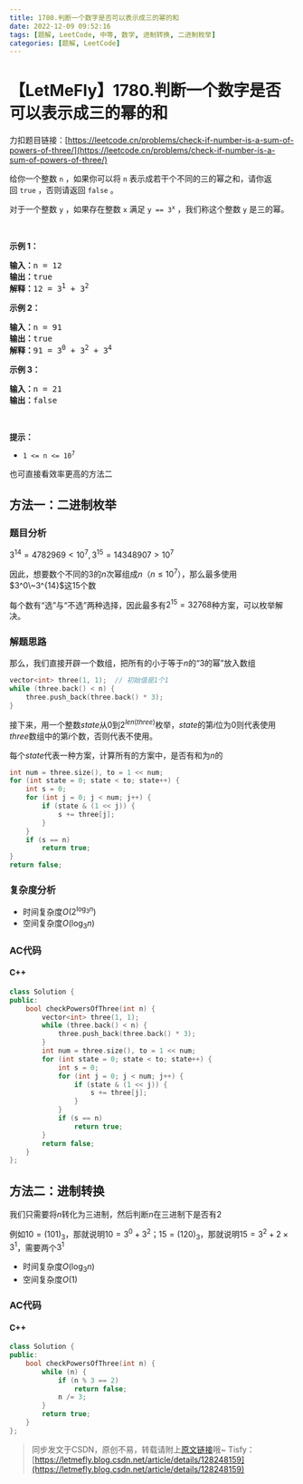 ```yaml
---
title: 1780.判断一个数字是否可以表示成三的幂的和
date: 2022-12-09 09:52:16
tags: [题解, LeetCode, 中等, 数学, 进制转换, 二进制枚举]
categories: [题解, LeetCode]
---
```


# 【LetMeFly】1780.判断一个数字是否可以表示成三的幂的和

力扣题目链接：[https://leetcode.cn/problems/check-if-number-is-a-sum-of-powers-of-three/](https://leetcode.cn/problems/check-if-number-is-a-sum-of-powers-of-three/)

<p>给你一个整数 <code>n</code> ，如果你可以将 <code>n</code> 表示成若干个不同的三的幂之和，请你返回 <code>true</code> ，否则请返回 <code>false</code> 。</p>

<p>对于一个整数 <code>y</code> ，如果存在整数 <code>x</code> 满足 <code>y == 3<sup>x</sup></code> ，我们称这个整数 <code>y</code> 是三的幂。</p>

<p> </p>

<p><strong>示例 1：</strong></p>

<pre><b>输入：</b>n = 12
<b>输出：</b>true
<b>解释：</b>12 = 3<sup>1</sup> + 3<sup>2</sup>
</pre>

<p><strong>示例 2：</strong></p>

<pre><b>输入：</b>n = 91
<b>输出：</b>true
<b>解释：</b>91 = 3<sup>0</sup> + 3<sup>2</sup> + 3<sup>4</sup>
</pre>

<p><strong>示例 3：</strong></p>

<pre><b>输入：</b>n = 21
<b>输出：</b>false
</pre>

<p> </p>

<p><strong>提示：</strong></p>

<ul>
	<li><code>1 &lt;= n &lt;= 10<sup>7</sup></code></li>
</ul>



也可直接看效率更高的方法二

## 方法一：二进制枚举

### 题目分析

$3^{14}=4782969<10^7, 3^{15}=14348907>10^7$

因此，想要数个不同的$3$的$n$次幂组成$n$（$n\leq 10^7$），那么最多使用$3^0\~3^{14}$这$15$个数

每个数有“选”与“不选”两种选择，因此最多有$2^{15}=32768$种方案，可以枚举解决。

### 解题思路

那么，我们直接开辟一个数组，把所有的小于等于$n$的“3的幂”放入数组

```cpp
vector<int> three(1, 1);  // 初始值是1个1
while (three.back() < n) {
    three.push_back(three.back() * 3);
}
```

接下来，用一个整数$state$从$0$到$2^{len(three)}$枚举，$state$的第$i$位为$0$则代表使用$three$数组中的第$i$个数，否则代表不使用。

每个$state$代表一种方案，计算所有的方案中，是否有和为$n$的

```cpp
int num = three.size(), to = 1 << num;
for (int state = 0; state < to; state++) {
    int s = 0;
    for (int j = 0; j < num; j++) {
        if (state & (1 << j)) {
            s += three[j];
        }
    }
    if (s == n)
        return true;
}
return false;
```

### 复杂度分析

+ 时间复杂度$O(2^{\log_3 n})$
+ 空间复杂度$O(\log_3 n)$

### AC代码

#### C++

```cpp
class Solution {
public:
    bool checkPowersOfThree(int n) {
        vector<int> three(1, 1);
        while (three.back() < n) {
            three.push_back(three.back() * 3);
        }
        int num = three.size(), to = 1 << num;
        for (int state = 0; state < to; state++) {
            int s = 0;
            for (int j = 0; j < num; j++) {
                if (state & (1 << j)) {
                    s += three[j];
                }
            }
            if (s == n)
                return true;
        }
        return false;
    }
};
```

## 方法二：进制转换

我们只需要将$n$转化为三进制，然后判断$n$在三进制下是否有$2$

例如$10=(101)_3$，那就说明$10=3^0+3^2$；$15=(120)_3$，那就说明$15=3^2+2\times3^1$，需要两个$3^1$

+ 时间复杂度$O(\log_3 n)$
+ 空间复杂度$O(1)$

### AC代码

#### C++

```cpp
class Solution {
public:
    bool checkPowersOfThree(int n) {
        while (n) {
            if (n % 3 == 2)
                return false;
            n /= 3;
        }
        return true;
    }
};
```

> 同步发文于CSDN，原创不易，转载请附上[原文链接](https://blog.letmefly.xyz/2022/12/09/LeetCode%201780.%E5%88%A4%E6%96%AD%E4%B8%80%E4%B8%AA%E6%95%B0%E5%AD%97%E6%98%AF%E5%90%A6%E5%8F%AF%E4%BB%A5%E8%A1%A8%E7%A4%BA%E6%88%90%E4%B8%89%E7%9A%84%E5%B9%82%E7%9A%84%E5%92%8C/)哦~
> Tisfy：[https://letmefly.blog.csdn.net/article/details/128248159](https://letmefly.blog.csdn.net/article/details/128248159)
